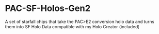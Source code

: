 # PAC-SF-Holos-Gen2
A set of starfall chips that take the PAC>E2 conversion holo data and turns them into SF Holo Data compatible with my Holo Creator (included)
